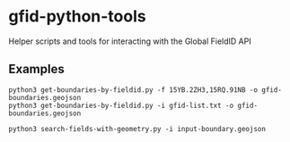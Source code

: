 # gfid-python-tools
 Helper scripts and tools for interacting with the Global FieldID API

## Examples

```
python3 get-boundaries-by-fieldid.py -f 15YB.2ZH3,15RQ.91NB -o gfid-boundaries.geojson
python3 get-boundaries-by-fieldid.py -i gfid-list.txt -o gfid-boundaries.geojson
```

```
python3 search-fields-with-geometry.py -i input-boundary.geojson
```
